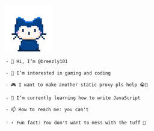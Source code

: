 <p align="left">
  <img src="mona-whisper.gif" alt="Mona Whisper" width="124" height="124">
</p>

<p align="left"><code>- 👋 Hi, I’m @breezly101</code></p>
<p align="left"><code>- 👀 I’m interested in gaming and coding</code></p>
<p align="left"><code>- 🎮 I want to make another static proxy pls help 😭🙏</code></p>
<p align="left"><code>- 🌱 I’m currently learning how to write JavaScript</code></p>
<p align="left"><code>- 📫 How to reach me: you can't</code></p>
<p align="left"><code>- ⚡ Fun fact: You don't want to mess with the tuff 🥀</code></p>

